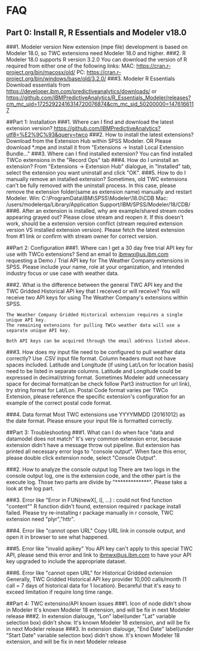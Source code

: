 # FAQ

## Part 0: Install R, R Essentials and Modeler v18.0
###1. Modeler version
	New extension (mpe file) development is based on Modeler 18.0, so TWC extensions need Modeler 18.0 and higher.
###2. R
	Modeler 18.0 supports R version 3.2.0
	You can download the version of R required from either one of the following links:
	MAC: https://cran.r-project.org/bin/macosx/old/
	PC: https://cran.r-project.org/bin/windows/base/old/3.2.0/
###3. Modeler R Essentials
	Download essentials from 
	https://developer.ibm.com/predictiveanalytics/downloads/
	or
	https://github.com/IBMPredictiveAnalytics/R_Essentials_Modeler/releases?cm_mc_uid=17252922416314720076874&cm_mc_sid_50200000=1476166117

##Part 1: Installation
###1. Where can I find and download the latest extension version?
	https://github.com/IBMPredictiveAnalytics?utf8=%E2%9C%93&query=twco
###2. How to install the latest extensions?
	Download from the Extension Hub within SPSS Modeler.
	OR
	Please download *.mpe and install it from "Extensions -> Install Local Extension Bundle..."
###3. Where can I find installed extension?
	You can find installed TWCo extensions in the "Record Ops" tab
###4. How do I uninstall an extension?
	From "Extensions -> Extension Hub" dialogue, in "Installed" tab, 
	select the extension you want uninstall and click "OK".
###5. How to do I manually remove an installed extension?
	Sometimes, old TWC extensions can't be fully removed with the uninstall process. 
	In this case, please remove the extension folder(same as extension name) manually and restart Modeler.
	Win:
		C:\ProgramData\IBM\SPSS\Modeler\18.0\CDB
	Mac:
		/users/modelerqa/Library/Application Support/IBM/SPSS/Modeler/18/CDB/
###6. After an extension is installed, why are example/shared stream nodes appearing grayed out?
	Please close stream and reopen it. 
	If this doesn't work, should be a extension version conflict (stream required extension version VS installed extension version). 
	Please fetch the latest extension from #1 link or confirm with stream owner for correct version.

##Part 2: Configuration
###1. Where can I get a 30 day free trial API key for use with TWCo extensions?
	Send an email to ibmwx@us.ibm.com requesting a Demo / Trial API key for The Weather Company extensions in SPSS.
	Please include your name, role at your organization, and intended industry focus or use case with weather data.

###2. What is the difference between the general TWC API key and the TWC Gridded Historical API key that I received or will receive?
	You will receive two API keys for using The Weather Company's extensions within SPSS.
	
	The Weather Company Gridded Historical extension requires a single unique API key. 
	The remaining extensions for pulling TWCo weather data will use a separate unique API key. 
	
	Both API keys can be acquired through the email address listed above.

###3. How does my input file need to be configured to pull weather data correctly?
	Use .CSV input file format.
	Column headers must not have spaces included.
	Latitude and Longitude (if using Lat/Lon for location basis) need to be listed in separate columns.
	Latitude and Longitude could be expressed in decimal/string format. 
        Sometimes Modeler add unnecessary space for decimal format(can be check follow Part3 instruction for url link), 
        try string format for Lat/Lon.
	Postal Code format varies per TWCo Extension, please reference the specific extension's configuration for an example of the correct postal code format.

###4. Data format
	Most TWC extensions use YYYYMMDD (20161012) as the date format. Please ensure your input file is formatted correctly.

##Part 3: Troubleshooting
###1. What can I do when face "data and datamodel does not match"
	It's very common extension error, because extension didn't have a message throw out pipeline. 
	But extension has printed all necessary error logs to "console output".
	When face this error, please double click extension node, select "Console Output".

###2. How to analyze the console output log
	There are two logs in the console output log, one is the extension code, and the other part is the execute log. 
	Those two parts are divide by "*************".
	Please take a look at the log part.
	
###3. Error like "Error in FUN(newX[, i], ...) : could not find function "content""
	R function didn't found, extension required r package install failed.
	Please try re-installing r package manually in r console, TWC extension need "plyr","httr". 
	
###4. Error like "cannot open URL"
	Copy URL link in console output, and open it in browser to see what happened. 
	
###5. Error like "invalid apikey"
	You API key can't apply to this special TWC API, please send this error and link to ibmwx@us.ibm.com 
	to have your API key upgraded to include the appropriate dataset.

###6. Error like "cannot open URL" for Historical Gridded extension
	Generally, TWC Gridded Historical API key provider 
        10,000 calls/month (1 call = 7 days of historical data for 1 location). 
        Becareful that it's easy to exceed limitation if require long time range.

##Part 4: TWC extensino/API known issues
###1. Icon of node didn't show in Modeler
	It's known Modeler 18 extension, and will be fix in next Modeler release
###2. In extension dialouge, "Lon" label(under "Lat" variable selection box) didn't show.
	It's known Modeler 18 extension, and will be fix in next Modeler release
###3. In extension dialouge, "End Date" label(under "Start Date" variable selection box) didn't show.
	It's known Modeler 18 extension, and will be fix in next Modeler release	
